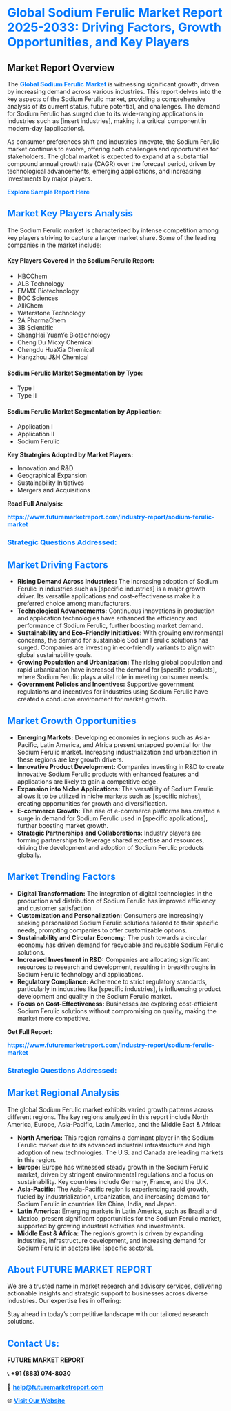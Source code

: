 <h1 style="color: #007BFF;">Global Sodium Ferulic Market Report 2025-2033: Driving Factors, Growth Opportunities, and Key Players</h1>

<section id="overview">
<h2>Market Report Overview</h2>
<p>The <a href="https://www.futuremarketreport.com/industry-report/sodium-ferulic-market" style="color: #007BFF; text-decoration: none;"><strong>Global Sodium Ferulic Market</strong></a> is witnessing significant growth, driven by increasing demand across various industries. This report delves into the key aspects of the Sodium Ferulic market, providing a comprehensive analysis of its current status, future potential, and challenges. The demand for Sodium Ferulic has surged due to its wide-ranging applications in industries such as [insert industries], making it a critical component in modern-day [applications].</p>
<p>As consumer preferences shift and industries innovate, the Sodium Ferulic market continues to evolve, offering both challenges and opportunities for stakeholders. The global market is expected to expand at a substantial compound annual growth rate (CAGR) over the forecast period, driven by technological advancements, emerging applications, and increasing investments by major players.</p>
</section>

<section id="overview">
<p><a href="https://www.futuremarketreport.com/request-sample/reportId=120861" style="color: #007BFF; text-decoration: none;"><strong>Explore Sample Report Here</strong></a></p>
</section>

<section id="key-players">
<h2 style="color: #007BFF;">Market Key Players Analysis</h2>
<p>The Sodium Ferulic market is characterized by intense competition among key players striving to capture a larger market share. Some of the leading companies in the market include:</p>
<h4>Key Players Covered in the Sodium Ferulic Report:</h4>
<ul><li>HBCChem</li><li>ALB Technology</li><li>EMMX Biotechnology</li><li>BOC Sciences</li><li>AlliChem</li><li>Waterstone Technology</li><li>2A PharmaChem</li><li>3B Scientific</li><li>ShangHai YuanYe Biotechnology</li><li>Cheng Du Micxy Chemical</li><li>Chengdu HuaXia Chemical</li><li>Hangzhou J&amp;H Chemical</li></ul>
<h4>Sodium Ferulic Market Segmentation by Type:</h4>
<ul><li>Type I</li><li>Type II</li></ul>

<h4>Sodium Ferulic Market Segmentation by Application:</h4>
<ul><li>Application I</li><li>Application II</li><li>Sodium Ferulic</li></ul>
<p><strong>Key Strategies Adopted by Market Players:</strong></p>
<ul>
<li>Innovation and R&D</li>
<li>Geographical Expansion</li>
<li>Sustainability Initiatives</li>
<li>Mergers and Acquisitions</li>
</ul>
</section>

<section>
<p><strong>Read Full Analysis: </strong></p><a href="https://www.futuremarketreport.com/industry-report/sodium-ferulic-market" style="color: #007BFF; text-decoration: none;"><strong>https://www.futuremarketreport.com/industry-report/sodium-ferulic-market</strong></a>
<h3 style="color: #007BFF;">Strategic Questions Addressed:</h3>
</section>

<section id="driving-factors">
<h2 style="color: #007BFF;">Market Driving Factors</h2>
<ul>
<li><strong>Rising Demand Across Industries:</strong> The increasing adoption of Sodium Ferulic in industries such as [specific industries] is a major growth driver. Its versatile applications and cost-effectiveness make it a preferred choice among manufacturers.</li>
<li><strong>Technological Advancements:</strong> Continuous innovations in production and application technologies have enhanced the efficiency and performance of Sodium Ferulic, further boosting market demand.</li>
<li><strong>Sustainability and Eco-Friendly Initiatives:</strong> With growing environmental concerns, the demand for sustainable Sodium Ferulic solutions has surged. Companies are investing in eco-friendly variants to align with global sustainability goals.</li>
<li><strong>Growing Population and Urbanization:</strong> The rising global population and rapid urbanization have increased the demand for [specific products], where Sodium Ferulic plays a vital role in meeting consumer needs.</li>
<li><strong>Government Policies and Incentives:</strong> Supportive government regulations and incentives for industries using Sodium Ferulic have created a conducive environment for market growth.</li>
</ul>
</section>

<section id="growth-opportunities">
<h2 style="color: #007BFF;">Market Growth Opportunities</h2>
<ul>
<li><strong>Emerging Markets:</strong> Developing economies in regions such as Asia-Pacific, Latin America, and Africa present untapped potential for the Sodium Ferulic market. Increasing industrialization and urbanization in these regions are key growth drivers.</li>
<li><strong>Innovative Product Development:</strong> Companies investing in R&D to create innovative Sodium Ferulic products with enhanced features and applications are likely to gain a competitive edge.</li>
<li><strong>Expansion into Niche Applications:</strong> The versatility of Sodium Ferulic allows it to be utilized in niche markets such as [specific niches], creating opportunities for growth and diversification.</li>
<li><strong>E-commerce Growth:</strong> The rise of e-commerce platforms has created a surge in demand for Sodium Ferulic used in [specific applications], further boosting market growth.</li>
<li><strong>Strategic Partnerships and Collaborations:</strong> Industry players are forming partnerships to leverage shared expertise and resources, driving the development and adoption of Sodium Ferulic products globally.</li>
</ul>
</section>

<section id="trending-factors">
<h2 style="color: #007BFF;">Market Trending Factors</h2>
<ul>
<li><strong>Digital Transformation:</strong> The integration of digital technologies in the production and distribution of Sodium Ferulic has improved efficiency and customer satisfaction.</li>
<li><strong>Customization and Personalization:</strong> Consumers are increasingly seeking personalized Sodium Ferulic solutions tailored to their specific needs, prompting companies to offer customizable options.</li>
<li><strong>Sustainability and Circular Economy:</strong> The push towards a circular economy has driven demand for recyclable and reusable Sodium Ferulic solutions.</li>
<li><strong>Increased Investment in R&D:</strong> Companies are allocating significant resources to research and development, resulting in breakthroughs in Sodium Ferulic technology and applications.</li>
<li><strong>Regulatory Compliance:</strong> Adherence to strict regulatory standards, particularly in industries like [specific industries], is influencing product development and quality in the Sodium Ferulic market.</li>
<li><strong>Focus on Cost-Effectiveness:</strong> Businesses are exploring cost-efficient Sodium Ferulic solutions without compromising on quality, making the market more competitive.</li>
</ul>
</section>

<section>
<p><strong>Get Full Report: </strong></p><a href="https://www.futuremarketreport.com/industry-report/sodium-ferulic-market" style="color: #007BFF; text-decoration: none;"><strong>https://www.futuremarketreport.com/industry-report/sodium-ferulic-market</strong></a>
<h3 style="color: #007BFF;">Strategic Questions Addressed:</h3>
</section>


<section id="regional-analysis">
<h2 style="color: #007BFF;">Market Regional Analysis</h2>
<p>The global Sodium Ferulic market exhibits varied growth patterns across different regions. The key regions analyzed in this report include North America, Europe, Asia-Pacific, Latin America, and the Middle East & Africa:</p>
<ul>
<li><strong>North America:</strong> This region remains a dominant player in the Sodium Ferulic market due to its advanced industrial infrastructure and high adoption of new technologies. The U.S. and Canada are leading markets in this region.</li>
<li><strong>Europe:</strong> Europe has witnessed steady growth in the Sodium Ferulic market, driven by stringent environmental regulations and a focus on sustainability. Key countries include Germany, France, and the U.K.</li>
<li><strong>Asia-Pacific:</strong> The Asia-Pacific region is experiencing rapid growth, fueled by industrialization, urbanization, and increasing demand for Sodium Ferulic in countries like China, India, and Japan.</li>
<li><strong>Latin America:</strong> Emerging markets in Latin America, such as Brazil and Mexico, present significant opportunities for the Sodium Ferulic market, supported by growing industrial activities and investments.</li>
<li><strong>Middle East & Africa:</strong> The region’s growth is driven by expanding industries, infrastructure development, and increasing demand for Sodium Ferulic in sectors like [specific sectors].</li>
</ul>
</section>

<footer>
<h2 style="color: #007BFF;">About FUTURE MARKET REPORT</h2>
<p>We are a trusted name in market research and advisory services, delivering actionable insights and strategic support to businesses across diverse industries. Our expertise lies in offering:</p>

<p>Stay ahead in today’s competitive landscape with our tailored research solutions.</p>

<h2 style="color: #007BFF;">Contact Us:</h2>
<p><strong>FUTURE MARKET REPORT</strong></p>
<p>📞 <strong>+91 (883) 074-8030</strong></p>
<p>📧 <strong><a href="mailto:help@futuremarketreport.com" style="color: #007BFF;">help@futuremarketreport.com</a></strong></p>
<p>🌐 <strong><a href="https://www.futuremarketreport.com/" style="color: #007BFF;">Visit Our Website</a></strong></p>
</footer>